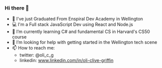 ### Hi there 👋

- 🏫 I've just Graduated From Enspiral Dev Academy in Wellington
- 💻 I'm a Full stack JavaScript Dev using React and Node.js
- 🌱 I’m currently learning C# and fundamental CS in Harvard's CS50 course
- 🤔 I’m looking for help with getting started in the Wellington tech scene
- 📫 How to reach me: 
  - twitter: @oli_c_g
  - linkedin: www.linkedin.com/in/oli-clive-griffin
